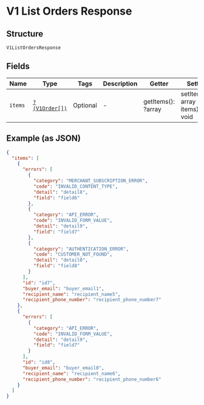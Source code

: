 
# V1 List Orders Response

## Structure

`V1ListOrdersResponse`

## Fields

| Name | Type | Tags | Description | Getter | Setter |
|  --- | --- | --- | --- | --- | --- |
| `items` | [`?(V1Order[])`](/doc/models/v1-order.md) | Optional | - | getItems(): ?array | setItems(?array items): void |

## Example (as JSON)

```json
{
  "items": [
    {
      "errors": [
        {
          "category": "MERCHANT_SUBSCRIPTION_ERROR",
          "code": "INVALID_CONTENT_TYPE",
          "detail": "detail8",
          "field": "field6"
        },
        {
          "category": "API_ERROR",
          "code": "INVALID_FORM_VALUE",
          "detail": "detail9",
          "field": "field7"
        },
        {
          "category": "AUTHENTICATION_ERROR",
          "code": "CUSTOMER_NOT_FOUND",
          "detail": "detail0",
          "field": "field8"
        }
      ],
      "id": "id7",
      "buyer_email": "buyer_email1",
      "recipient_name": "recipient_name5",
      "recipient_phone_number": "recipient_phone_number7"
    },
    {
      "errors": [
        {
          "category": "API_ERROR",
          "code": "INVALID_FORM_VALUE",
          "detail": "detail9",
          "field": "field7"
        }
      ],
      "id": "id8",
      "buyer_email": "buyer_email0",
      "recipient_name": "recipient_name6",
      "recipient_phone_number": "recipient_phone_number6"
    }
  ]
}
```

